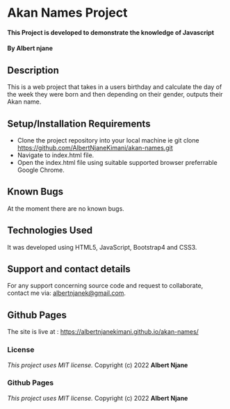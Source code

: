 # Akan Names Project
#### This Project is developed to demonstrate the knowledge of Javascript
#### By **Albert njane**
## Description
This is a web project that takes in a users birthday and calculate the day of the week they were born and then depending on their gender, outputs their Akan name.
## Setup/Installation Requirements
* Clone the project repository into your local machine ie git clone https://github.com/AlbertNjaneKimani/akan-names.git
* Navigate to index.html file.
* Open the index.html file using suitable supported browser preferrable Google Chrome.
## Known Bugs
At the moment there are no known bugs.
## Technologies Used
It was developed using HTML5, JavaScript, Bootstrap4 and CSS3.
## Support and contact details
For any support concerning source code and request to collaborate, contact me via: albertnjanek@gmail.com.
## Github Pages
The site is live at : https://albertnjanekimani.github.io/akan-names/
### License
*This project uses MIT license.*
Copyright (c) 2022 **Albert Njane**
### Github Pages
*This project uses MIT license.*
Copyright (c) 2022 **Albert Njane**
